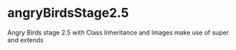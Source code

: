 # angryBirdsStage2.5
Angry Birds stage 2.5 with Class Inheritance and Images
make use of super and extends 